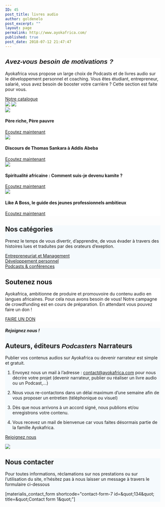 ```yaml
---
ID: 45
post_title: livres audio
author: goldenelo
post_excerpt: ""
layout: page
permalink: http://www.ayokafrica.com/
published: true
post_date: 2018-07-12 21:47:47
---
```

<!-- wp:extendstudio/materialis --><div  id="about-2" class="about-4 content-section content-section-spacing-large" style="background-color: #ffffff;" data-label="About" data-id="about--2" data-export-id="about-4" data-category="about">
<div  class="gridContainer">
<div  class="row middle-sm text-center">
<div  class="col-sm-5 space-bottom-xs" data-type="column">
<h2  class=""><span  style="font-family: Playfair Display, sans-serif;"><b ><i >Avez-vous besoin de motivations ?</i></b></span></h2>
<p  class="">Ayokafrica vous propose un large choix de Podcasts et de livres audio sur le développement personnel et coaching.
Vous êtes étudiant, entrepreneur, salarié, vous avez besoin de booster votre carrière ? Cette section est faite pour vous.</p>
<a  class="button big color1 mdc-ripple-upgraded" style="--mdc-ripple-fg-size: 120.165px; --mdc-ripple-fg-scale: 1.80854;" href="http://www.ayokafrica.com/www.ayokafrica.com/catalogue" target="_self" data-cp-link="1" rel="noopener noreferrer">Notre catalogue</a>

</div>
<div  class="col-sm-7 flexbox center-xs middle-xs image-group-2-img padding-top-bottom"><img  class="img-1 rounded mdc-elevation--z10" src="http://www.ayokafrica.com/wp-content/uploads/2018/07/cropped-macbook-2617385_1920.jpg" data-size="250x200"> <img  class="img-2 rounded mdc-elevation--z10" src="http://www.ayokafrica.com/wp-content/uploads/2018/07/cropped-henry-be-228194-unsplash-1024x666-2.jpg" data-size="220x170"></div>
</div>
</div>
</div><!-- /wp:extendstudio/materialis --><!-- wp:extendstudio/materialis --><div  id="portfolio-1" class="portfolio-1-materialis content-section" style="background-color: #ffffff;" data-label="Portfolio" data-id="portfolio--1" data-export-id="portfolio-1-materialis" data-category="portfolio">
<div >
<div  class="row text-center" data-type="row" data-fixed="true">
<div  class="col-sm-6 col-xs-12 no-gutter-col col-md-3">
<div  class="contentswap-effect contentswap-overlay" data-hover-fx="portfolio-1" style="float: none; margin: 0px; width: 100%;">
<div  class="initial-image" style="float: none; margin: 0px;"><img  src="http://www.ayokafrica.com/wp-content/uploads/2018/12/cropped-51kWuYvNmLL._SL500_.jpg" data-size="600x354"></div>
<div  class="overlay bg-color-black" style="display: block; transition: opacity 800ms ease 0s; -webkit-transition-timing-function: ease; -moz-transition-timing-function: ease; -o-transition-timing-function: ease; transition-timing-function: ease;"></div>
<div  class="swap-inner col-xs-12" style="display: block; transition: all 800ms ease 0s; background-color: rgba(0, 0, 0, 0); margin-top: 0px;">
<div  class="row full-height-row middle-xs">
<div  class="col-xs-12 text-center white-text">
<h4  class="font-500">Père riche, Père pauvre</h4>
<a  class="button color-white mdc-ripple-upgraded" style="--mdc-ripple-fg-size: 0px; --mdc-ripple-fg-scale: Infinity;" href="http://www.ayokafrica.com/product/pere-riche-pere-pauvre-robert-kiyosaki/#tab-additional_information" target="_self" data-cp-link="1" rel="noopener noreferrer">Ecoutez maintenant</a>

</div>
</div>
</div>
</div>
</div>
<div  class="col-sm-6 col-xs-12 no-gutter-col col-md-3">
<div  class="contentswap-effect contentswap-overlay" data-hover-fx="portfolio-1" style="float: none; margin: 0px; width: 100%;">
<div  class="initial-image" style="float: none; margin: 0px;"><img  src="http://www.ayokafrica.com/wp-content/uploads/2018/07/cropped-003484-4.jpg" data-size="600x354"></div>
<div  class="overlay bg-color-black" style="display: block; transition: opacity 800ms ease 0s; -webkit-transition-timing-function: ease; -moz-transition-timing-function: ease; -o-transition-timing-function: ease; transition-timing-function: ease;"></div>
<div  class="swap-inner col-xs-12" style="display: block; transition: all 800ms ease 0s; background-color: rgba(0, 0, 0, 0); margin-top: 0px;">
<div  class="row full-height-row middle-xs">
<div  class="col-xs-12 text-center white-text">
<h4  class="font-500">Discours de Thomas Sankara à Addis Abeba</h4>
<a  class="button color-white mdc-ripple-upgraded" style="--mdc-ripple-fg-size: 0px; --mdc-ripple-fg-scale: Infinity;" href="http://www.ayokafrica.com/product/thomas_sankara_sommet" target="_self" data-cp-link="1" rel="noopener noreferrer">Ecoutez maintenant</a>

</div>
</div>
</div>
</div>
</div>
<div  class="col-sm-6 col-xs-12 no-gutter-col col-md-3">
<div  class="contentswap-effect contentswap-overlay" data-hover-fx="portfolio-1" style="float: none; margin: 0px; width: 100%;">
<div  class="initial-image" style="float: none; margin: 0px;"><img  src="http://www.ayokafrica.com/wp-content/uploads/2019/02/cropped-IMG-20181221-WA0012-1.jpg" data-size="600x354"></div>
<div  class="overlay bg-color-black" style="display: block; transition: opacity 800ms ease 0s; -webkit-transition-timing-function: ease; -moz-transition-timing-function: ease; -o-transition-timing-function: ease; transition-timing-function: ease;"></div>
<div  class="swap-inner col-xs-12" style="display: block; transition: all 800ms ease 0s; background-color: rgba(0, 0, 0, 0); margin-top: 0px;">
<div  class="row full-height-row middle-xs">
<div  class="col-xs-12 text-center white-text">
<h4  class="font-500">Spiritualité africaine : Comment suis-je devenu kamite ?</h4>
<a  class="button color-white mdc-ripple-upgraded" style="--mdc-ripple-fg-size: 0px; --mdc-ripple-fg-scale: Infinity;" href="http://www.ayokafrica.com/product/spiritualite-africaine/#tab-additional_information" target="_self" data-cp-link="1" rel="noopener noreferrer">Ecoutez maintenant</a>

</div>
</div>
</div>
</div>
</div>
<div  class="col-sm-6 col-xs-12 no-gutter-col col-md-3">
<div  class="contentswap-effect contentswap-overlay" data-hover-fx="portfolio-1" style="float: none; margin: 0px; width: 100%;">
<div  class="initial-image" style="float: none; margin: 0px;"><img  src="http://www.ayokafrica.com/wp-content/uploads/2019/03/cropped-WhatsApp-Image-2019-03-06-at-08.57.21.jpeg" data-size="600x354"></div>
<div  class="overlay bg-color-black" style="display: block; transition: opacity 800ms ease 0s; -webkit-transition-timing-function: ease; -moz-transition-timing-function: ease; -o-transition-timing-function: ease; transition-timing-function: ease;"></div>
<div  class="swap-inner col-xs-12" style="display: block; transition: all 800ms ease 0s; background-color: rgba(0, 0, 0, 0); margin-top: 0px;">
<div  class="row full-height-row middle-xs">
<div  class="col-xs-12 text-center white-text">
<h4  class="font-500">Like A Boss, le guide des jeunes professionnels ambitieux</h4>
<a  class="button color-white mdc-ripple-upgraded" style="--mdc-ripple-fg-size: 0px; --mdc-ripple-fg-scale: Infinity;" href="http://www.ayokafrica.com/product/like-a-boss-livre-audio-gratuit" target="_self" data-cp-link="1" rel="noopener noreferrer">Ecoutez maintenant</a>

</div>
</div>
</div>
</div>
</div>
</div>
</div>
</div><!-- /wp:extendstudio/materialis --><!-- wp:extendstudio/materialis --><div  id="features-1" class="features-10m content-section-spacing-large content-section" style="background-color: #f5fafd;" data-label="Features" data-id="features--1" data-export-id="features-10-materialis" data-category="features">
<div  class="gridContainer">
<div  class="row">
<div  class="section-title-col" data-type="column">
<h2  class="">Nos catégories</h2>
<p  class="">Prenez le temps de vous divertir, d’apprendre, de vous évader à travers des histoires lues et traduites par des orateurs d’exeption.</p>

</div>
</div>
<div  class="row ">
<div  class="col-md-10 col-md-offset-1 ">
<div  class="row space-top spaced-cols content-center-sm" data-type="row">
<div  class="col-md-4 col-sm-6 col-sm-offset-0 col-xs-10 col-xs-offset-1">
<div  class="card no-radius mdc-elevation--z1 y-move bg-color-white padding-24 bordered" data-type="column"><i  class="mdi icon color1 mdi-human-child reverse round big"></i> <a  class="link" href="https://bit.ly/2Ew3nLL" target="_self" data-cp-link="1" rel="noopener noreferrer">Entrepreneuriat et Management</a></div>
</div>
<div  class="col-md-4 col-sm-6 col-sm-offset-0 col-xs-10 col-xs-offset-1">
<div  class="card no-radius mdc-elevation--z1 y-move bg-color-white padding-24 bordered" data-type="column"><i  class="mdi icon color1 mdi-run-fast reverse round big"></i> <a  class="link" href="https://bit.ly/2Sqqvy6" target="_self" data-cp-link="1" rel="noopener noreferrer">Développement personnel</a></div>
</div>
<div  class="col-md-4 col-sm-6 col-sm-offset-0 col-xs-10 col-xs-offset-1">
<div  class="card no-radius mdc-elevation--z1 y-move bg-color-white padding-24 bordered" data-type="column"><i  class="mdi icon color1 mdi-audiobook reverse round big"></i> <a  class="link" href="https://bit.ly/2T5hOKL" target="_self" data-cp-link="1" rel="noopener noreferrer"> Podcasts &amp; conférences </a></div>
</div>
</div>
</div>
</div>
</div>
</div><!-- /wp:extendstudio/materialis --><!-- wp:extendstudio/materialis --><div  id="cta-1" class="content-relative content-section content-section-spacing-large cta-1-materialis section-title-col-white-text" style="background-color: #ffffff; background-image: url('http://www.ayokafrica.com/wp-content/uploads/2018/08/hands-2888625_1920.jpg'); background-size: cover; background-position: center top;" data-label="Cta" data-id="cta--1" data-export-id="cta-1-materialis" data-category="cta" data-parallax-depth="20" data-ovid="1">
<div  class="gridContainer">
<div  class="row text-center col-sm-padding-medium">
<div  class="col-md-6 col-md-offset-3 col-xs-10 col-xs-offset-1 card mdc-elevation--z3 box-padding-lr-small">
<div  class="" data-type="column">
<h2  class="">Soutenez nous</h2>
<p  class="">Ayokafrica, ambitionne de produire et promouvoire du contenu audio en langues africaines. Pour cela nous avons besoin de vous! Notre campagne de crowdfunding est en cours de préparation.
En attendant vous pouvez faire un don !</p>
<a  class="button big color1 mdc-elevation--z1 mdc-ripple-upgraded" style="--mdc-ripple-fg-size: 113.25px; --mdc-ripple-fg-scale: 1.82086;" href="http://www.ayokafrica.com/www.ayokafrica.com/donation" target="_self" data-cp-link="1" rel="noopener noreferrer">FAIRE UN DON</a>

</div>
</div>
</div>
</div>
</div><!-- /wp:extendstudio/materialis --><!-- wp:extendstudio/materialis --><div  id="about-4" class="about-9 content-section content-section-spacing-large" style="background-color: #f5fafd;" data-label="About" data-id="about--4" data-export-id="about-9" data-category="about">
<div  class="gridContainer">
<div  class="row middle-sm text-center">
<div  class="col-sm-5 space-bottom-xs content-column content-left-sm" data-type="column">
<h5  class="">Rejoignez nous !</h5>
<h2  class="">Auteurs, éditeurs
<span  style="font-family: Playfair Display, sans-serif;"><b ><i >Podcasters
</i></b></span>Narrateurs</h2>
<p  class="">Publier vos contenus audios sur Ayokafrica ou devenir narrateur est simple et gratuit.</p>

1. Envoyez nous un mail à l’adresse : contact@ayokafrica.com pour nous décrire votre projet (devenir narrateur, publier ou réaliser un livre audio ou un Podcast,…)

2. Nous vous re-contactons dans un délai maximum d’une semaine afin de vous proposer un entretien (téléphonique ou visuel)

3. Dès que nous arrivons à un accord signé, nous publions et/ou enregistrons votre contenu.

4. Vous recevez un mail de bienvenue car vous faites désormais partie de la famille Ayokafrica.

<a  class="button big color1 mdc-ripple-upgraded" style="--mdc-ripple-fg-size: 116.632px; --mdc-ripple-fg-scale: 1.8146;" href="http://www.ayokafrica.com/www.ayokafrica.com/contact" target="_self" data-cp-link="1" rel="noopener noreferrer">Rejoignez nous</a>

</div>
<div  class="col-sm-7 flexbox flexbox middle-xs center-xs">
<div  class="overlay-box flexbox middle-xs center-xs overlay-holder ">
<div  class="overlay-box-offset offset-background mdc-elevation--z5 bg-color2 border-radius-8"></div>
<img  class="flexbox mdc-elevation--z10 img1 rounded" src="http://www.ayokafrica.com/wp-content/uploads/2018/12/DSC_0666.jpg">

</div>
</div>
</div>
</div>
</div><!-- /wp:extendstudio/materialis --><!-- wp:extendstudio/materialis --><div  id="contact-1" class="contact-1 content-section content-section-spacing-large content-relative white-text" style="background-color: #f5fafd; background-image: url('http://www.ayokafrica.com/wp-content/uploads/2018/07/headphones-338492_1920.jpg'); background-size: cover; background-position: center top;" data-label="Contact" data-id="contact--1" data-export-id="contact-1" data-category="contact" data-parallax-depth="20">
<div  class="gridContainer">
<div  class="row text-center">
<div  class="section-title-col" data-type="column">
<h2  class="">Nous contacter</h2>
<p  class="lead">Pour toutes informations, réclamations sur nos prestations ou sur l’utilisation du site, n’hésitez pas à nous laisser un message à travers le formulaire ci-dessous</p>

</div>
</div>
<div  class="row text-center">
<div  class="col-xs-12 col-sm-8 col-sm-offset-2 contact-form-wrapper inline-info">
<div  class="card mdc-elevation--z3 col-padding-top">
<div  class="dark-text" data-content-shortcode="materialis_contact_form shortcode=&quot;contact-form-7 id=&amp;amp;quot;134&amp;amp;quot; title=&amp;amp;quot;Contact form 1&amp;amp;quot;&quot;" data-editable="true">[materialis_contact_form shortcode="contact-form-7 id=&amp;quot;134&amp;quot; title=&amp;quot;Contact form 1&amp;quot;"]</div>
</div>
</div>
</div>
</div>
</div><!-- /wp:extendstudio/materialis -->